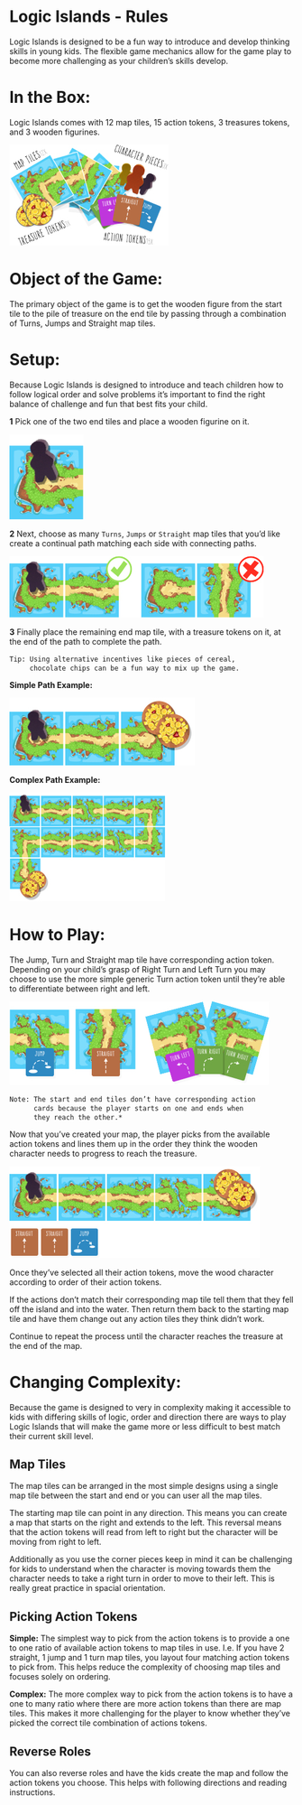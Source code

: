 # Logic Islands  - Rules

Logic Islands is designed to be a fun way to introduce and develop thinking skills in young kids. The flexible game mechanics allow for the game play to become more challenging as your children’s skills develop.

# In the Box:
Logic Islands comes with 12 map tiles, 15 action tokens, 3 treasures tokens, and 3 wooden figurines.

![Whats In The Box](/readme-images/in-the-box.jpg)

# Object of the Game:
The primary object of the game is to get the wooden figure from the start tile to the pile of treasure on the end tile by passing through a combination of Turns, Jumps and Straight map tiles.

# Setup:
Because Logic Islands is designed to introduce and teach children how to follow logical order and solve problems it’s important to find the right balance of challenge and fun that best fits your child.

**1** Pick one of the two end tiles and place a wooden figurine on it.

![Starting](/readme-images/start.jpg)

**2** Next, choose as many `Turns`, `Jumps` or `Straight` map tiles that you’d like create a continual path matching each side with connecting paths.

![Right and Wrong](/readme-images/right-wrong-setup.jpg)

**3** Finally place the remaining end map tile, with a treasure tokens on it, at the end of the path to complete the path. 

```
Tip: Using alternative incentives like pieces of cereal,
     chocolate chips can be a fun way to mix up the game.
```

**Simple Path Example:**

![Simple Setup](/readme-images/setup.jpg)

**Complex Path Example:**

![Complex Setup](/readme-images/complex.jpg)

# How to Play:

The Jump, Turn and Straight map tile have corresponding action token. Depending on your child’s grasp of Right Turn and Left Turn you may choose to use the more simple generic Turn action token until they’re able to differentiate between right and left.

![How To Play](/readme-images/how-to-play.jpg)

```
Note: The start and end tiles don’t have corresponding action
      cards because the player starts on one and ends when
      they reach the other.*
```

Now that you’ve created your map, the player picks from the available action tokens and lines them up in the order they think the wooden character needs to progress to reach the treasure.

![Action Cards](/readme-images/action-cards.jpg)

Once they’ve selected all their action tokens, move the wood character according to order of their action tokens.

If the actions don’t match their corresponding map tile tell them that they fell off the island and into the water. Then return them back to the starting map tile and have them change out any action tiles they think didn’t work.

Continue to repeat the process until the character reaches the treasure at the end of the map.


# Changing Complexity:

Because the game is designed to very in complexity making it accessible to kids with differing skills of logic, order and direction there are ways to play Logic Islands that will make the game more or less difficult to best match their current skill level.

## Map Tiles

The map tiles can be arranged in the most simple designs using a single map tile between the start and end or you can user all the map tiles.

The starting map tile can point in any direction. This means you can create a map that starts on the right and extends to the left. This reversal means that the action tokens will read from left to right but the character will be moving from right to left.

Additionally as you use the corner pieces keep in mind it can be challenging for kids to understand when the character is moving towards them the character needs to take a right turn in order to move to their left. This is really great practice in spacial orientation.

## Picking Action Tokens

**Simple:** The simplest way to pick from the action tokens is to provide a one to one ratio of available action tokens to map tiles in use. I.e. If you have 2 straight, 1 jump and 1 turn map tiles, you layout four matching action tokens to pick from. This helps reduce the complexity of choosing map tiles and focuses solely on ordering.

**Complex:** The more complex way to pick from the action tokens is to have a one to many ratio where there are more action tokens than there are map tiles. This makes it more challenging for the player to know whether they’ve picked the correct tile combination of actions tokens.

## Reverse Roles

You can also reverse roles and have the kids create the map and follow the action tokens you choose. This helps with following directions and reading instructions.
